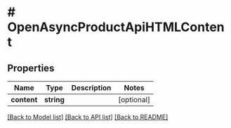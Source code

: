 # # OpenAsyncProductApiHTMLContent

## Properties

Name | Type | Description | Notes
------------ | ------------- | ------------- | -------------
**content** | **string** |  | [optional]

[[Back to Model list]](../../README.md#models) [[Back to API list]](../../README.md#endpoints) [[Back to README]](../../README.md)
